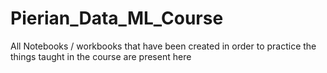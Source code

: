 # Pierian_Data_ML_Course
All Notebooks / workbooks that have been created in order to practice the things taught in the course are present here
